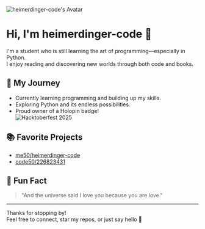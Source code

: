 ![heimerdinger-code's Avatar](https://github.com/heimerdinger-code.png)

# Hi, I'm heimerdinger-code 👋

I'm a student who is still learning the art of programming—especially in Python.  
I enjoy reading and discovering new worlds through both code and books.

## 🚀 My Journey
- Currently learning programming and building up my skills.
- Exploring Python and its endless possibilities.
- Proud owner of a Holopin badge!  
  ![Hacktoberfest 2025](https://holopin.io/api/user/board?user=cmg0wokmy000zjx04bufnj46t)

## 📚 Favorite Projects
- [me50/heimerdinger-code](https://github.com/me50/heimerdinger-code)
- [code50/226823431](https://github.com/code50/226823431)

## 🧠 Fun Fact
> "And the universe said I love you because you are love."

---

Thanks for stopping by!  
Feel free to connect, star my repos, or just say hello 👋
